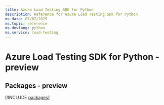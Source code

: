 ```yaml
---
title: Azure Load Testing SDK for Python
description: Reference for Azure Load Testing SDK for Python
ms.date: 07/07/2025
ms.topic: reference
ms.devlang: python
ms.service: load-testing
---
```

# Azure Load Testing SDK for Python - preview
## Packages - preview
[!INCLUDE [packages](load-testing-index.md)]